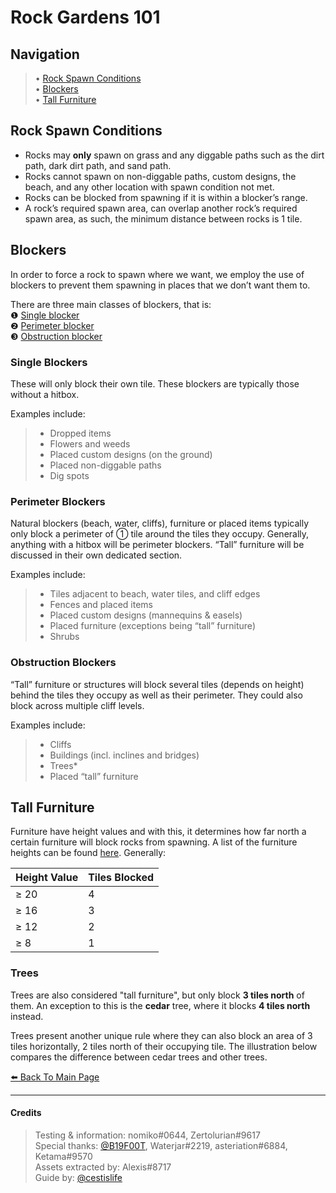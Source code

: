 # Rock Gardens 101

<head>
    <meta name="twitter:card" content="summary" />
    <meta name="twitter:site" content="@cestislife"/>
    <meta name="twitter:title" content="cestislife's Rock Garden 101"/>
    <meta name="twitter:image" content="https://cestislife.github.io/card.png"/>
</head>

## Navigation
> • [Rock Spawn Conditions](#rock-spawn-conditions)   
> • [Blockers](#blockers)   
> • [Tall Furniture](#tall-furniture)  


## Rock Spawn Conditions
* Rocks may **only** spawn on grass and any diggable paths such as the dirt path, dark dirt path, and sand path.
* Rocks cannot spawn on non-diggable paths, custom designs, the beach, and any other location with spawn condition not met.
* Rocks can be blocked from spawning if it is within a blocker’s range. 
* A rock’s required spawn area, can overlap another rock’s required spawn area, as such, the minimum distance between rocks is 1 tile. 

## Blockers
In order to force a rock to spawn where we want, we employ the use of blockers to prevent them spawning in places that we don’t want them to.

There are three main classes of blockers, that is:   
❶ [Single blocker](#single-blockers)   
❷ [Perimeter blocker](#perimeter-blockers)   
❸ [Obstruction blocker](#obstruction-blockers)       

### Single Blockers
These will only block their own tile. These blockers are typically those without a hitbox.

Examples include:
> * Dropped items
> * Flowers and weeds
> * Placed custom designs (on the ground)
> * Placed non-diggable paths
> * Dig spots

### Perimeter Blockers
Natural blockers (beach, water, cliffs), furniture or placed items typically only block a perimeter of ① tile around the tiles they occupy. Generally, anything with a hitbox will be perimeter blockers. “Tall” furniture will be discussed in their own dedicated section.

Examples include:
> * Tiles adjacent to beach, water tiles, and cliff edges
> * Fences and placed items
> * Placed custom designs (mannequins & easels)
> * Placed furniture (exceptions being “tall” furniture)
> * Shrubs

### Obstruction Blockers
“Tall” furniture or structures will block several tiles  (depends on height) behind the tiles they occupy as well as their perimeter. They could also block across multiple cliff levels.

Examples include:
> * Cliffs
> * Buildings (incl. inclines and bridges)
> * Trees*
> * Placed “tall” furniture

## Tall Furniture
Furniture have height values and with this, it determines how far north a certain furniture will block rocks from spawning. A list of the furniture heights can be found [here](https://bit.ly/3hGAbli). Generally:

<table class="tg">
<thead>
  <tr>
    <th class="tg-c3ow">Height Value</th>
    <th class="tg-c3ow">Tiles Blocked</th>
  </tr>
</thead>
<tbody>
  <tr>
    <td class="tg-c3ow">≥ 20</td>
    <td class="tg-c3ow">4</td>
  </tr>
  <tr>
    <td class="tg-c3ow">≥ 16</td>
    <td class="tg-c3ow">3</td>
  </tr>
  <tr>
    <td class="tg-c3ow">≥ 12</td>
    <td class="tg-c3ow">2</td>
  </tr>
  <tr>
    <td class="tg-c3ow">≥ 8</td>
    <td class="tg-c3ow">1</td>
  </tr>
</tbody>
</table>

### Trees
Trees are also considered "tall furniture", but only block **3 tiles north** of them. An exception to this is the **cedar** tree, where it blocks **4 tiles north** instead. 

Trees present another unique rule where they can also block an area of 3 tiles horizontally, 2 tiles north of their occupying tile. The illustration below compares the difference between cedar trees and other trees. 

[⬅️ Back To Main Page](https://cestislife.github.io)

***

#### Credits
> Testing & information: nomiko#0644, Zertolurian#9617   
> Special thanks: [@B19F00T](https://twitter.com/b19f00t), Waterjar#2219, asteriation#6884, Ketama#9570  
> Assets extracted by: Alexis#8717   
> Guide by: [@cestislife](https://twitter.com/cestislife)
